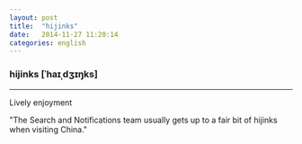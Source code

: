 ```yaml
---
layout: post
title:  "hijinks"
date:   2014-11-27 11:20:14 
categories: english
---
```

### hijinks [ˈhaɪˌdʒɪŋks]
-----------
Lively enjoyment

"The Search and Notifications team usually gets up to a fair bit of hijinks when visiting China."

